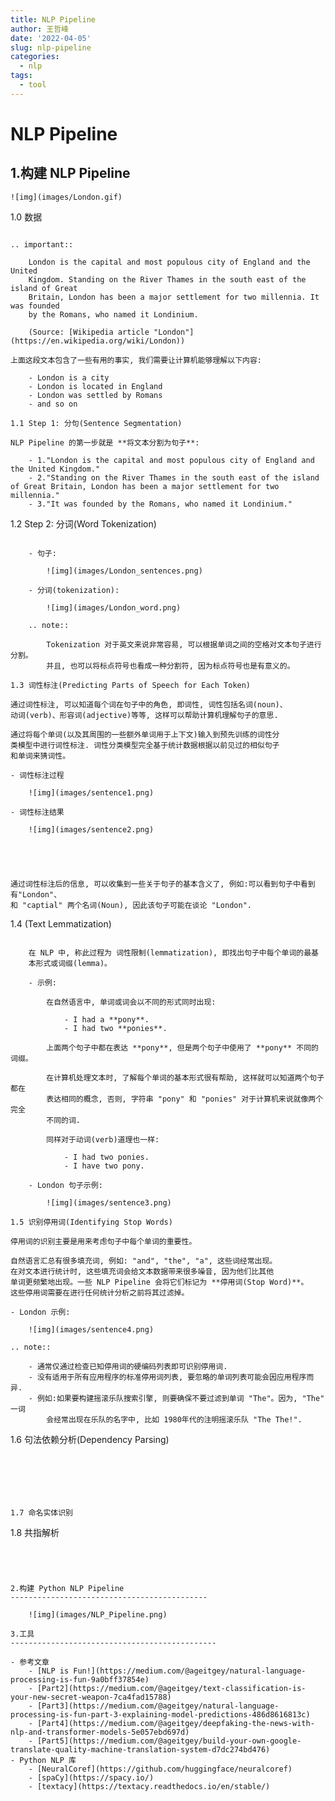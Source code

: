 ```yaml
---
title: NLP Pipeline
author: 王哲峰
date: '2022-04-05'
slug: nlp-pipeline
categories:
  - nlp
tags:
  - tool
---
```


NLP Pipeline
============================================

1.构建 NLP Pipeline
--------------------------------------------

    ![img](images/London.gif)

1.0 数据
~~~~~~~~~~~~~~~~~~~~~~~~~~~~~~~~~~~~~~~~~~~~

.. important:: 

    London is the capital and most populous city of England and the United 
    Kingdom. Standing on the River Thames in the south east of the island of Great 
    Britain, London has been a major settlement for two millennia. It was founded 
    by the Romans, who named it Londinium.
    
    (Source: [Wikipedia article "London"](https://en.wikipedia.org/wiki/London))

上面这段文本包含了一些有用的事实, 我们需要让计算机能够理解以下内容:

    - London is a city
    - London is located in England
    - London was settled by Romans
    - and so on

1.1 Step 1: 分句(Sentence Segmentation)
~~~~~~~~~~~~~~~~~~~~~~~~~~~~~~~~~~~~~~~~~~~~~

    NLP Pipeline 的第一步就是 **将文本分割为句子**:

        - 1."London is the capital and most populous city of England and the United Kingdom."
        - 2."Standing on the River Thames in the south east of the island of Great Britain, London has been a major settlement for two millennia."
        - 3."It was founded by the Romans, who named it Londinium."

1.2 Step 2: 分词(Word Tokenization)
~~~~~~~~~~~~~~~~~~~~~~~~~~~~~~~~~~~~~~~~~~~~~

    - 句子:

        ![img](images/London_sentences.png)

    - 分词(tokenization):

        ![img](images/London_word.png)

    .. note:: 

        Tokenization 对于英文来说非常容易, 可以根据单词之间的空格对文本句子进行分割。
        并且, 也可以将标点符号也看成一种分割符, 因为标点符号也是有意义的。

1.3 词性标注(Predicting Parts of Speech for Each Token)
~~~~~~~~~~~~~~~~~~~~~~~~~~~~~~~~~~~~~~~~~~~~~~~~~~~~~~~~~

    通过词性标注, 可以知道每个词在句子中的角色, 即词性, 词性包括名词(noun)、
    动词(verb)、形容词(adjective)等等, 这样可以帮助计算机理解句子的意思.

    通过将每个单词(以及其周围的一些额外单词用于上下文)输入到预先训练的词性分
    类模型中进行词性标注. 词性分类模型完全基于统计数据根据以前见过的相似句子
    和单词来猜词性。

    - 词性标注过程

        ![img](images/sentence1.png)

    - 词性标注结果

        ![img](images/sentence2.png)
        




    通过词性标注后的信息, 可以收集到一些关于句子的基本含义了, 例如:可以看到句子中看到有"London"、
    和 "captial" 两个名词(Noun), 因此该句子可能在谈论 "London".


1.4 (Text Lemmatization)
~~~~~~~~~~~~~~~~~~~~~~~~~~~~~~~~~~~~~~~~~~~~~~

    在 NLP 中, 称此过程为 词性限制(lemmatization), 即找出句子中每个单词的最基
    本形式或词缀(lemma)。

    - 示例:

        在自然语言中, 单词或词会以不同的形式同时出现:

            - I had a **pony**.
            - I had two **ponies**.

        上面两个句子中都在表达 **pony**, 但是两个句子中使用了 **pony** 不同的词缀。

        在计算机处理文本时, 了解每个单词的基本形式很有帮助, 这样就可以知道两个句子都在
        表达相同的概念, 否则, 字符串 "pony" 和 "ponies" 对于计算机来说就像两个完全
        不同的词.
        
        同样对于动词(verb)道理也一样:

            - I had two ponies.
            - I have two pony.

    - London 句子示例:

        ![img](images/sentence3.png)

1.5 识别停用词(Identifying Stop Words)
~~~~~~~~~~~~~~~~~~~~~~~~~~~~~~~~~~~~~~~~~~~~~~

    停用词的识别主要是用来考虑句子中每个单词的重要性。
    
    自然语言汇总有很多填充词, 例如: "and", "the", "a", 这些词经常出现。
    在对文本进行统计时, 这些填充词会给文本数据带来很多噪音, 因为他们比其他
    单词更频繁地出现。一些 NLP Pipeline 会将它们标记为 **停用词(Stop Word)**。
    这些停用词需要在进行任何统计分析之前将其过滤掉。

    - London 示例:

        ![img](images/sentence4.png)

    .. note:: 
    
        - 通常仅通过检查已知停用词的硬编码列表即可识别停用词.
        - 没有适用于所有应用程序的标准停用词列表, 要忽略的单词列表可能会因应用程序而异.
        - 例如:如果要构建摇滚乐队搜索引擎, 则要确保不要过滤到单词 "The"。因为, "The" 一词
            会经常出现在乐队的名字中, 比如 1980年代的注明摇滚乐队 "The The!".

1.6 句法依赖分析(Dependency Parsing)
~~~~~~~~~~~~~~~~~~~~~~~~~~~~~~~~~~~~~~~~~~~~~~






1.7 命名实体识别
~~~~~~~~~~~~~~~~~~~~~~~~~~~~~~~~~~~~~~~~~~~~~~

1.8 共指解析
~~~~~~~~~~~~~~~~~~~~~~~~~~~~~~~~~~~~~~~~~~~~~~




2.构建 Python NLP Pipeline
--------------------------------------------

    ![img](images/NLP_Pipeline.png)

3.工具
----------------------------------------------

- 参考文章
    - [NLP is Fun!](https://medium.com/@ageitgey/natural-language-processing-is-fun-9a0bff37854e) 
    - [Part2](https://medium.com/@ageitgey/text-classification-is-your-new-secret-weapon-7ca4fad15788) 
    - [Part3](https://medium.com/@ageitgey/natural-language-processing-is-fun-part-3-explaining-model-predictions-486d8616813c) 
    - [Part4](https://medium.com/@ageitgey/deepfaking-the-news-with-nlp-and-transformer-models-5e057ebd697d) 
    - [Part5](https://medium.com/@ageitgey/build-your-own-google-translate-quality-machine-translation-system-d7dc274bd476) 
- Python NLP 库
    - [NeuralCoref](https://github.com/huggingface/neuralcoref) 
    - [spaCy](https://spacy.io/) 
    - [textacy](https://textacy.readthedocs.io/en/stable/)
